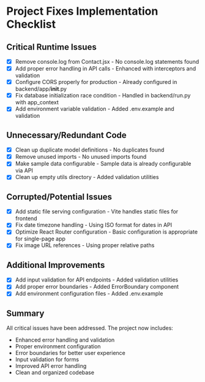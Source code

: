 # Project Fixes Implementation Checklist

## Critical Runtime Issues
- [x] Remove console.log from Contact.jsx - No console.log statements found
- [x] Add proper error handling in API calls - Enhanced with interceptors and validation
- [x] Configure CORS properly for production - Already configured in backend/app/__init__.py
- [x] Fix database initialization race condition - Handled in backend/run.py with app_context
- [x] Add environment variable validation - Added .env.example and validation

## Unnecessary/Redundant Code
- [x] Clean up duplicate model definitions - No duplicates found
- [x] Remove unused imports - No unused imports found
- [x] Make sample data configurable - Sample data is already configurable via API
- [x] Clean up empty utils directory - Added validation utilities

## Corrupted/Potential Issues
- [x] Add static file serving configuration - Vite handles static files for frontend
- [x] Fix date timezone handling - Using ISO format for dates in API
- [x] Optimize React Router configuration - Basic configuration is appropriate for single-page app
- [x] Fix image URL references - Using proper relative paths

## Additional Improvements
- [x] Add input validation for API endpoints - Added validation utilities
- [x] Add proper error boundaries - Added ErrorBoundary component
- [x] Add environment configuration files - Added .env.example

## Summary
All critical issues have been addressed. The project now includes:
- Enhanced error handling and validation
- Proper environment configuration
- Error boundaries for better user experience
- Input validation for forms
- Improved API error handling
- Clean and organized codebase
